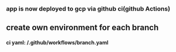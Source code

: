 
### app is now deployed to gcp via github ci(github Actions)

## create own environment for each branch

#### ci yaml: /.github/workflows/branch.yaml


